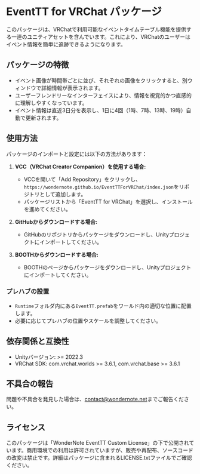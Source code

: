 # EventTT for VRChat パッケージ
このパッケージは、VRChatで利用可能なイベントタイムテーブル機能を提供する一連のユニティアセットを含んでいます。これにより、VRChatのユーザーはイベント情報を簡単に追跡できるようになります。

## パッケージの特徴
- イベント画像が時間帯ごとに並び、それぞれの画像をクリックすると、別ウィンドウで詳細情報が表示されます。
- ユーザーフレンドリーなインターフェイスにより、情報を視覚的かつ直感的に理解しやすくなっています。
- イベント情報は直近3日分を表示し、1日に4回（1時、7時、13時、19時）自動で更新されます。

## 使用方法
パッケージのインポートと設定には以下の方法があります：

1. **VCC（VRChat Creator Companion）を使用する場合:**
   - VCCを開いて「Add Repository」をクリックし、`https://wondernote.github.io/EventTTForVRChat/index.json`をリポジトリとして追加します。
   - パッケージリストから「EventTT for VRChat」を選択し、インストールを進めてください。

2. **GitHubからダウンロードする場合:**
   - GitHubのリポジトリからパッケージをダウンロードし、Unityプロジェクトにインポートしてください。

3. **BOOTHからダウンロードする場合:**
   - BOOTHのページからパッケージをダウンロードし、Unityプロジェクトにインポートしてください。

### プレハブの設置
- `Runtime`フォルダ内にある`EventTT.prefab`をワールド内の適切な位置に配置します。
- 必要に応じてプレハブの位置やスケールを調整してください。

## 依存関係と互換性
- Unityバージョン: >= 2022.3
- VRChat SDK: com.vrchat.worlds >= 3.6.1, com.vrchat.base >= 3.6.1

## 不具合の報告
問題や不具合を発見した場合は、[contact@wondernote.net](mailto:contact@wondernote.net)までご報告ください。

## ライセンス
このパッケージは「WonderNote EventTT Custom License」の下で公開されています。商用環境での利用は許可されていますが、販売や再配布、ソースコードの改変は禁止です。詳細はパッケージに含まれるLICENSE.txtファイルでご確認ください。
